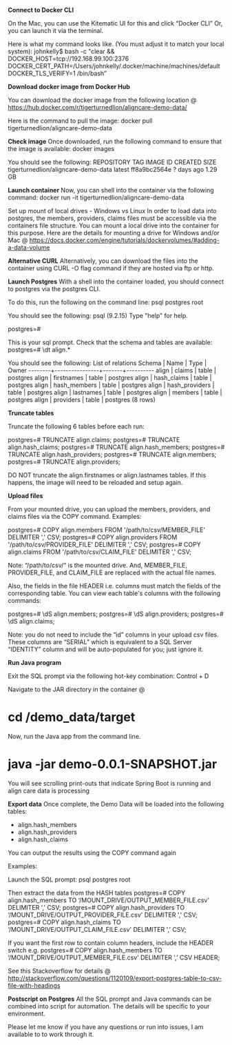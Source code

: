 <b>Connect to Docker CLI</b><p>
On the Mac, you can use the Kitematic UI for this and click “Docker CLI”
Or, you can launch it via the terminal.

Here is what my command looks like.  (You must adjust it to match your local system):
johnkelly$ bash -c "clear && DOCKER_HOST=tcp://192.168.99.100:2376 DOCKER_CERT_PATH=/Users/johnkelly/.docker/machine/machines/default DOCKER_TLS_VERIFY=1 /bin/bash”

<b>Download docker image from Docker Hub</b><p>
You can download the docker image from the following location @ <a href="https://hub.docker.com/r/tigerturnedlion/aligncare-demo-data/">https://hub.docker.com/r/tigerturnedlion/aligncare-demo-data/</a>

Here is the command to pull the image:
docker pull tigerturnedlion/aligncare-demo-data

<b>Check image</b>
Once downloaded, run the following command to ensure that the image is available:
docker images

You should see the following:
REPOSITORY                                        TAG                IMAGE ID              CREATED            SIZE
tigerturnedlion/aligncare-demo-data     latest              ff8a9bc2564e        ? days ago          1.29 GB

<b>Launch container</b>
Now, you can shell into the container via the following command:
docker run -it tigerturnedlion/aligncare-demo-data

Set up mount of local drives - Windows vs Linux
In order to load data into postgres, the members, providers, claims files must be accessible via the containers file structure.  You can mount a local drive into the container for this purpose.  Here are the details for mounting a drive for Windows and/or Mac @ <a href="https://docs.docker.com/engine/tutorials/dockervolumes/#adding-a-data-volume">https://docs.docker.com/engine/tutorials/dockervolumes/#adding-a-data-volume</a>

<b>Alternative CURL</b>
Alternatively, you can download the files into the container using CURL -O flag command if they are hosted via ftp or http.

<b>Launch Postgres</b>
With a shell into the container loaded, you should connect to postgres via the postgres CLI.

To do this, run the following on the command line:
psql postgres root

You should see the following:
psql (9.2.15)
Type "help" for help.

postgres=#

This is your sql prompt.  Check that the schema and tables are available:
postgres=# \dt align.*

You should see the following:
             List of relations
Schema |      Name      | Type  |  Owner
--------+----------------+-------+----------
align  | claims                 | table | postgres
align  | firstnames           | table | postgres
align  | hash_claims        | table | postgres
align  | hash_members   | table | postgres
align  | hash_providers   | table | postgres
align  | lastnames           | table | postgres
align  | members            | table | postgres
align  | providers            | table | postgres
(8 rows)

<b>Truncate tables</b>

Truncate the following 6 tables before each run:

postgres=# TRUNCATE align.claims;
postgres=# TRUNCATE align.hash_claims;
postgres=# TRUNCATE align.hash_members;
postgres=# TRUNCATE align.hash_providers;
postgres=# TRUNCATE align.members;
postgres=# TRUNCATE align.providers;

DO NOT truncate the align.firstnames or align.lastnames tables.  If this happens, the image will need to be reloaded and setup again.

<b>Upload files</b>

From your mounted drive, you can upload the members, providers, and claims files via the COPY command.
Examples:

postgres=# COPY align.members FROM '/path/to/csv/MEMBER_FILE' DELIMITER ',' CSV;
postgres=# COPY align.providers FROM '/path/to/csv/PROVIDER_FILE' DELIMITER ',' CSV;
postgres=# COPY align.claims FROM '/path/to/csv/CLAIM_FILE' DELIMITER ',' CSV;

Note: “/path/to/csv/“ is the mounted drive.  And, MEMBER_FILE, PROVIDER_FILE, and CLAIM_FILE are replaced with the actual file names.

Also, the fields in the file HEADER i.e. columns must match the fields of the corresponding table.  You can view each table's columns with the following commands:

postgres=# \dS align.members;
postgres=# \dS align.providers;
postgres=# \dS align.claims;

Note: you do not need to include the “id” columns in your upload csv files.  These columns are “SERIAL” which is equivalent to a SQL Server “IDENTITY” column and will be auto-populated for you; just ignore it.

<b>Run Java program</b>

Exit the SQL prompt via the following hot-key combination:
Control + D

Navigate to the JAR directory in the container @
# cd /demo_data/target

Now, run the Java app from the command line.
# java -jar demo-0.0.1-SNAPSHOT.jar

You will see scrolling print-outs that indicate Spring Boot is running and align care data is processing

<b>Export data</b>
Once complete, the Demo Data will be loaded into the following tables:

- align.hash_members
- align.hash_providers
- align.hash_claims

You can output the results using the COPY command again

Examples:

Launch the SQL prompt:
psql postgres root

Then extract the data from the HASH tables
postgres=# COPY align.hash_members TO ‘/MOUNT_DRIVE/OUTPUT_MEMBER_FILE.csv' DELIMITER ',' CSV;
postgres=# COPY align.hash_providers TO ‘/MOUNT_DRIVE/OUTPUT_PROVIDER_FILE.csv' DELIMITER ',' CSV;
postgres=# COPY align.hash_claims TO ‘/MOUNT_DRIVE/OUTPUT_CLAIM_FILE.csv' DELIMITER ',' CSV;

If you want the first row to contain column headers, include the HEADER switch e.g.
postgres=# COPY align.hash_members TO ‘/MOUNT_DRIVE/OUTPUT_MEMBER_FILE.csv' DELIMITER ',’ CSV HEADER;

See this Stackoverflow for details @ <a href="http://stackoverflow.com/questions/1120109/export-postgres-table-to-csv-file-with-headings">http://stackoverflow.com/questions/1120109/export-postgres-table-to-csv-file-with-headings</a>

<b>Postscript on Postgres</b>
All the SQL prompt and Java commands can be combined into script for automation.  The details will be specific to your environment.

Please let me know if you have any questions or run into issues, I am available to to work through it.